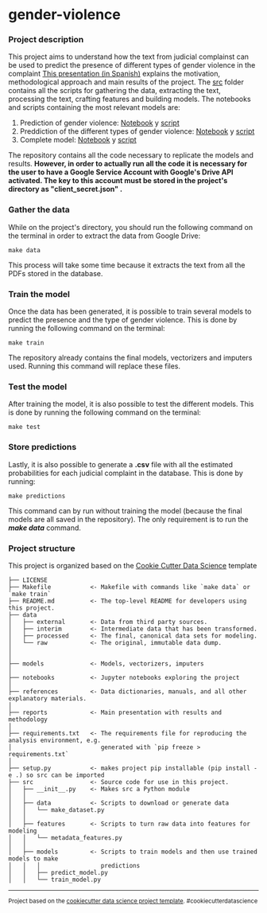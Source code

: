 gender-violence
==============================

### Project description 

This project aims to understand how the text from judicial complainst can be used to predict the presence of different types of gender violence in the complaint [This presentation (in Spanish)](reports/presentacion.pdf) explains the motivation, methodological approach and main results of the project. The [src](src) folder contains all the scripts for gathering the data, extracting the text, processing the text, crafting features and building models. The notebooks and scripts containing the most relevant models are:
  
  1. Prediction of gender violence: [Notebook](notebooks/2.1-YM-gender-violence.ipynb) y [script](src/models/gender_violence_classification.py)
  2. Preddiction of the different types of gender violence: [Notebook](notebooks/2.2-YM-types-of-violence.ipynb) y [script](src/models/violence_type_classification.py)
  3. Complete model:  [Notebook](notebooks/3.1-YM-final-model.ipynb) y [script](src/models/complete_classification.py)
 
 The repository contains all the code necessary to replicate the models and results. **However, in order to actually run all the code it is necessary for the user to have a Google Service Account with Google's Drive API activated. The key to this account must be stored in the project's directory as "client_secret.json" .**
 
 ### Gather the data

 While on the project's directory, you should run the following command on the terminal in order to extract the data from Google Drive:
 
 ```
make data
```

This process will take some time because it extracts the text from all the PDFs stored in the database.

### Train the model

Once the data has been generated, it is possible to train several models to predict the presence and the type of gender violence. This is done by running the following command on the terminal:

  ```
make train
```

The repository already contains the final models, vectorizers and imputers used. Running this command will replace these files.

### Test the model

After training the model, it is also possible to test the different models. This is done by running the following command on the terminal:
  
   ```
make test
```

### Store predictions

Lastly, it is also possible to generate a **.csv** file with all the estimated probabilities for each judicial complaint in the database. This is done by running:
 
  ```
make predictions
```

This command can by run without training the model (because the final models are all saved in the repository). The only requirement is to run the  ***make data*** command.

### Project structure
This project is organized based on the [Cookie Cutter Data Science](https://drivendata.github.io/cookiecutter-data-science/) template


    ├── LICENSE
    ├── Makefile           <- Makefile with commands like `make data` or `make train`
    ├── README.md          <- The top-level README for developers using this project.
    ├── data
    │   ├── external       <- Data from third party sources.
    │   ├── interim        <- Intermediate data that has been transformed.
    │   ├── processed      <- The final, canonical data sets for modeling.
    │   └── raw            <- The original, immutable data dump.
    │
    │
    ├── models             <- Models, vectorizers, imputers
    │
    ├── notebooks          <- Jupyter notebooks exploring the project
    │
    ├── references         <- Data dictionaries, manuals, and all other explanatory materials.
    │
    ├── reports            <- Main presentation with results and methodology
    │
    ├── requirements.txt   <- The requirements file for reproducing the analysis environment, e.g.
    │                         generated with `pip freeze > requirements.txt`
    │
    ├── setup.py           <- makes project pip installable (pip install -e .) so src can be imported
    ├── src                <- Source code for use in this project.
    │   ├── __init__.py    <- Makes src a Python module
    │   │
    │   ├── data           <- Scripts to download or generate data
    │   │   └── make_dataset.py
    │   │
    │   ├── features       <- Scripts to turn raw data into features for modeling
    │   │   └── metadata_features.py
    │   │
    │   ├── models         <- Scripts to train models and then use trained models to make
    │   │   │                 predictions
    │   │   ├── predict_model.py
    │   │   └── train_model.py
  

--------

<p><small>Project based on the <a target="_blank" href="https://drivendata.github.io/cookiecutter-data-science/">cookiecutter data science project template</a>. #cookiecutterdatascience</small></p>
